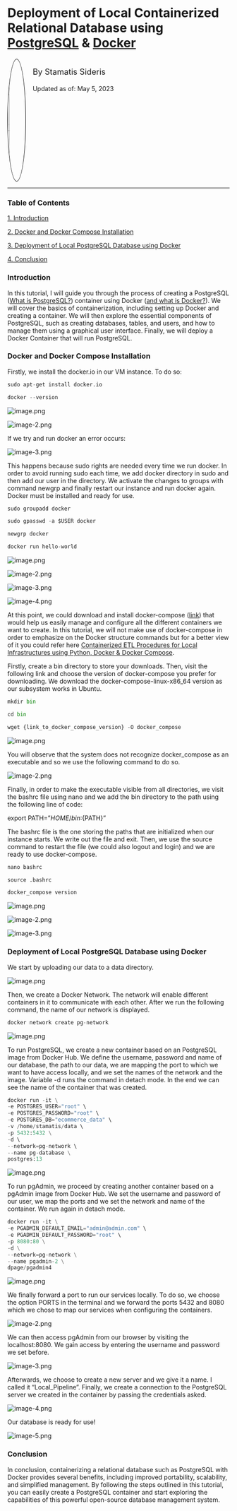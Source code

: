 # Deployment of Local Containerized Relational Database using [PostgreSQL](https://kinsta.com/knowledgebase/what-is-postgresql/) & [Docker](https://www.docker.com)

<!--
```python
from IPython.display import display, HTML
display(HTML('<div style="display: flex;"> \
             <img src="Images/author_pic.jpg" alt="author profile pic" style="width:8%; \
                     border-radius:100%; border: 1px solid black;"/> \
             <div style="float: right; margin-left:3%"> \
             <p style=" font-size: 130%; margin-top:10%; ">By Stamatis Sideris</p> \
             <p style="font-size: 100%;">Updated as of: May 4, 2023</p> \
             </div> \
             </div>'))
```
-->

<div style="display: flex;">              <img src="Images/author_pic.jpg" alt="author profile pic" style="width:8%;                      border-radius:100%; border: 1px solid black;"/>              <div style="float: right; margin-left:3%">              <p style=" font-size: 130%; margin-top:10%; ">By Stamatis Sideris</p>              <p style="font-size: 100%;">Updated as of: May 5, 2023</p>              </div>              </div>

-------------------------------------------------------------------------------------------------------------------------------

### Table of Contents

[1. Introduction](#introduction)

[2. Docker and Docker Compose Installation](#docker-and-docker-compose-installation)

[3. Deployment of Local PostgreSQL Database using Docker](#deployment-of-local-postgresql-database-using-docker)

[4. Conclusion](#conclusion)

### Introduction

In this tutorial, I will guide you through the process of creating a PostgreSQL ([What is PostgreSQL?](https://kinsta.com/knowledgebase/what-is-postgresql/)) container using Docker ([and what is Docker?](https://www.docker.com)). We will cover the basics of containerization, including setting up Docker and creating a container. We will then explore the essential components of PostgreSQL, such as creating databases, tables, and users, and how to manage them using a graphical user interface. Finally, we will deploy a Docker Container that will run PostgreSQL. 

### Docker and Docker Compose Installation

Firstly, we install the docker.io in our VM instance. To do so:



```python
sudo apt-get install docker.io

docker --version
```

![image.png](Images/Picture1.png)

![image-2.png](Images/Picture2.png)

If we try and run docker an error occurs:

![image-3.png](Images/Picture3.png)

This happens because sudo rights are needed every time we run docker. In order to avoid running sudo each time, we add docker directory in sudo and then add our user in the directory. We activate the changes to groups with command newgrp and finally restart our instance and run docker again. Docker must be installed and ready for use.


```python
sudo groupadd docker

sudo gpasswd -a $USER docker

newgrp docker

docker run hello-world
```

![image.png](Images/Picture4.png)

![image-2.png](Images/Picture5.png)

![image-3.png](Images/Picture6.png)

![image-4.png](Images/Picture7.png)

At this point, we could download and install docker-compose ([link](https://github.com/docker/compose/releases)) that would help us easily manage and configure all the different containers we want to create. In this tutorial, we will not make use of docker-compose in order to emphasize on the Docker structure commands but for a better view of it you could refer here [Containerized ETL Procedures for Local Infrastructures using Python, Docker & Docker Compose](https://github.com/ssideris/Data_Management_Concepts/tree/main/Containerized%20ETL%20Procedures%20for%20Local%20Infrastructures%20using%20Python%2C%20Docker%20%26%20Docker%20Compose#docker-and-docker-compose-installations).  

Firstly, create a bin directory to store your downloads. Then, visit the following link and choose the version of docker-compose you prefer for downloading. We download the docker-compose-linux-x86_64 version as our subsystem works in Ubuntu.


```python
mkdir bin

cd bin

wget {link_to_docker_compose_version} -O docker_compose
```

![image.png](Images/Picture8.png)

You will observe that the system does not recognize docker_compose as an executable and so we use the following command to do so.

![image-2.png](Images/Picture9.png)

Finally, in order to make the executable visible from all directories, we visit the bashrc file using nano and we add the bin directory to the path using the following line of code:

export PATH=”${HOME}/bin:${PATH}”

The bashrc file is the one storing the paths that are initialized when our instance starts. We write out the file and exit. Then, we use the source command to restart the file (we could also logout and login) and we are ready to use docker-compose.



```python
nano bashrc

source .bashrc

docker_compose version
```

![image.png](Images/Picture10.png)

![image-2.png](Images/Picture11.png)

![image-3.png](Images/Picture12.png)

### Deployment of Local PostgreSQL Database using Docker

We start by uploading our data to a data directory.

![image.png](Images/Picture13.png)

Then, we create a Docker Network. The network will enable different containers in it to communicate with each other. After we run the following command, the name of our network is displayed.


```python
docker network create pg-network
```

![image.png](Images/Picture14.png)

To run PostgreSQL, we create a new container based on an PostgreSQL image from Docker Hub. We define the username, password and name of our database, the path to our data, we are mapping the port to which we want to have access locally, and we set the names of the network and the image. Variable -d runs the command in detach mode. In the end we can see the name of the container that was created.


```python
docker run -it \
-e POSTGRES_USER="root" \
-e POSTGRES_PASSWORD="root" \
-e POSTGRES_DB="ecommerce_data" \
-v /home/stamatis/data \ 
-p 5432:5432 \
-d \ 
--network=pg-network \ 
--name pg-database \
postgres:13
```

![image.png](Images/Picture15.png)

To run pgAdmin, we proceed by creating another container based on a pgAdmin image from Docker Hub. We set the username and password of our user, we map the ports and we set the network and name of the container. We run again in detach mode.


```python
docker run -it \
-e PGADMIN_DEFAULT_EMAIL="admin@admin.com" \
-e PGADMIN_DEFAULT_PASSWORD="root" \
-p 8080:80 \
-d \
--network=pg-network \
--name pgadmin-2 \
dpage/pgadmin4
```

![image.png](Images/Picture16.png)

We finally forward a port to run our services locally. To do so, we choose the option PORTS in the terminal and we forward the ports 5432 and 8080 which we chose to map our services when configuring the containers.

![image-2.png](Images/Picture17.png)

We can then access pgAdmin from our browser by visiting the localhost:8080. We gain access by entering the username and password we set before.

![image-3.png](Images/Picture18.png)

Afterwards, we choose to create a new server and we give it a name. I called it “Local_Pipeline”. Finally, we create a connection to the PostgreSQL server we created in the container by passing the credentials asked.

![image-4.png](Images/Picture19.png)


Our database is ready for use!


![image-5.png](Images/Picture20.png)

### Conclusion

In conclusion, containerizing a relational database such as PostgreSQL with Docker provides several benefits, including improved portability, scalability, and simplified management. By following the steps outlined in this tutorial, you can easily create a PostgreSQL container and start exploring the capabilities of this powerful open-source database management system.
